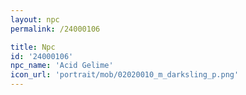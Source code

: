 ```yaml
---
layout: npc
permalink: /24000106

title: Npc
id: '24000106'
npc_name: 'Acid Gelime'
icon_url: 'portrait/mob/02020010_m_darksling_p.png'
---
```


